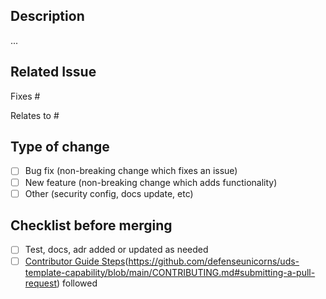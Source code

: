 ## Description

...

## Related Issue

Fixes #
<!-- or -->
Relates to #

## Type of change

- [ ] Bug fix (non-breaking change which fixes an issue)
- [ ] New feature (non-breaking change which adds functionality)
- [ ] Other (security config, docs update, etc)

## Checklist before merging

- [ ] Test, docs, adr added or updated as needed
- [ ] [Contributor Guide Steps](https://github.com/defenseunicorns/uds-template-capability/blob/main/CONTRIBUTING.md)(https://github.com/defenseunicorns/uds-template-capability/blob/main/CONTRIBUTING.md#submitting-a-pull-request) followed